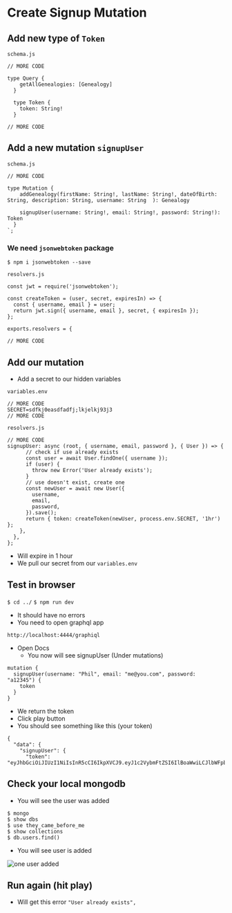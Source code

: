 # Create Signup Mutation

## Add new type of `Token`

`schema.js`

```
// MORE CODE

type Query {
    getAllGenealogies: [Genealogy]
  }

  type Token {
    token: String!
  }

// MORE CODE
```

## Add a new mutation `signupUser`

`schema.js`

```
// MORE CODE

type Mutation {
    addGenealogy(firstName: String!, lastName: String!, dateOfBirth: String, description: String, username: String  ): Genealogy

    signupUser(username: String!, email: String!, password: String!): Token
  }
`;
```

### We need `jsonwebtoken` package
`$ npm i jsonwebtoken --save`

`resolvers.js`

```
const jwt = require('jsonwebtoken');

const createToken = (user, secret, expiresIn) => {
  const { username, email } = user;
  return jwt.sign({ username, email }, secret, { expiresIn });
};

exports.resolvers = {

// MORE CODE
```

## Add our mutation
* Add a secret to our hidden variables

`variables.env`

```
// MORE CODE
SECRET=sdfkj0easdfadfj;lkjelkj93j3
// MORE CODE
```

`resolvers.js`

```
// MORE CODE
signupUser: async (root, { username, email, password }, { User }) => {
      // check if use already exists
      const user = await User.findOne({ username });
      if (user) {
        throw new Error('User already exists');
      }
      // use doesn't exist, create one
      const newUser = await new User({
        username,
        email,
        password,
      }).save();
      return { token: createToken(newUser, process.env.SECRET, '1hr') };
    },
  },
};

```

* Will expire in 1 hour
* We pull our secret from our `variables.env`

## Test in browser
`$ cd ../`
`$ npm run dev`

* It should have no errors
* You need to open graphql app

`http://localhost:4444/graphiql`

* Open Docs
    - You now will see signupUser (Under mutations)

```
mutation {
  signupUser(username: "Phil", email: "me@you.com", password: "a12345") {
    token
  }
}
```

* We return the token
* Click play button
* You should see something like this (your token)

```
{
  "data": {
    "signupUser": {
      "token": "eyJhbGciOiJIUzI1NiIsInR5cCI6IkpXVCJ9.eyJ1c2VybmFtZSI6IlBoaWwiLCJlbWFpbCI6Im1lQHlvdS5jb20iLCJpYXQiOjE1MzQ3MjA2MTEsImV4cCI6MTUzNDcyNDIxMX0.B_BcJvfgbqu9RmML85c2075IZy0xATBuOrsR9SIP0HA"
```

## Check your local mongodb
* You will see the user was added

```
$ mongo
$ show dbs
$ use they_came_before_me
$ show collections
$ db.users.find()
```

* You will see user is added

![one user added](https://i.imgur.com/ZLSrWR0.png)

## Run again (hit play)
* Will get this error `"User already exists",`


